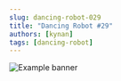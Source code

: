 ```yaml
---
slug: dancing-robot-029
title: "Dancing Robot #29"
authors: [kynan]
tags: [dancing-robot]
---
```


![Example banner](/img/stories/dancing-robot_new/029.png)
